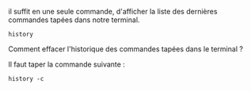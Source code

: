  il suffit en une seule commande, d'afficher la liste des dernières commandes tapées dans notre terminal.

`history`

Comment effacer l'historique des commandes tapées dans le terminal ?

Il faut taper la commande suivante :

`history -c`

